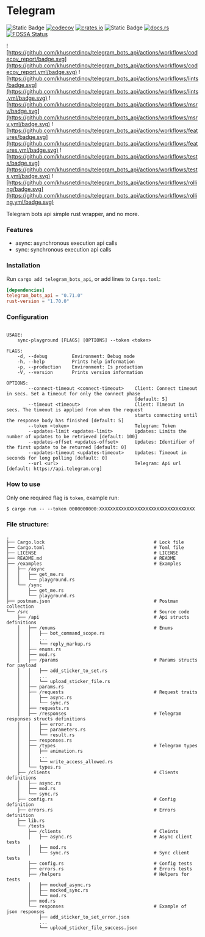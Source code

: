 # Telegram

![Static Badge](https://img.shields.io/badge/Project_Status-development-red)
[![codecov](https://codecov.io/gh/khusnetdinov/telegram_bots_api/graph/badge.svg?token=HODA8WDALK)](https://codecov.io/gh/khusnetdinov/telegram_bots_api)
[![crates.io](https://img.shields.io/crates/v/telegram_bots_api.svg)](https://crates.io/crates/telegram_bots_api)
![Static Badge](https://img.shields.io/badge/Telegram_Bot_API-7.1-green)
[![docs.rs](https://img.shields.io/docsrs/telegram_bots_api)](https://docs.rs/telegram_bots_api/latest/telegram_bots_api/)
[![FOSSA Status](https://app.fossa.com/api/projects/git%2Bgithub.com%2Fkhusnetdinov%2Ftelegram.svg?type=shield)](https://app.fossa.com/projects/git%2Bgithub.com%2Fkhusnetdinov%2Ftelegram?ref=badge_shield)

![https://github.com/khusnetdinov/telegram_bots_api/actions/workflows/codecov_report/badge.svg](https://github.com/khusnetdinov/telegram_bots_api/actions/workflows/codecov_report.yml/badge.svg)
![https://github.com/khusnetdinov/telegram_bots_api/actions/workflows/lints/badge.svg](https://github.com/khusnetdinov/telegram_bots_api/actions/workflows/lints.yml/badge.svg)
![https://github.com/khusnetdinov/telegram_bots_api/actions/workflows/msrv/badge.svg](https://github.com/khusnetdinov/telegram_bots_api/actions/workflows/msrv.yml/badge.svg)
![https://github.com/khusnetdinov/telegram_bots_api/actions/workflows/features/badge.svg](https://github.com/khusnetdinov/telegram_bots_api/actions/workflows/features.yml/badge.svg)
![https://github.com/khusnetdinov/telegram_bots_api/actions/workflows/tests/badge.svg](https://github.com/khusnetdinov/telegram_bots_api/actions/workflows/tests.yml/badge.svg)
![https://github.com/khusnetdinov/telegram_bots_api/actions/workflows/rolling/badge.svg](https://github.com/khusnetdinov/telegram_bots_api/actions/workflows/rolling.yml/badge.svg)

  Telegram bots api simple rust wrapper, and no more.

### Features

  - async: asynchronous execution api calls
  - sync: synchronous execution api calls

### Installation

Run `cargo add telegram_bots_api`, or add lines to `Cargo.toml`:

```toml
[dependencies]
telegram_bots_api = "0.71.0"
rust-version = "1.70.0"
```

### Configuration

```

USAGE:
    sync-playground [FLAGS] [OPTIONS] --token <token>

FLAGS:
    -d, --debug         Environment: Debug mode
    -h, --help          Prints help information
    -p, --production    Environment: Is production
    -V, --version       Prints version information

OPTIONS:
        --connect-timeout <connect-timeout>    Client: Connect timeout in secs. Set a timeout for only the connect phase
                                               [default: 5]
        --timeout <timeout>                    Client: Timeout in secs. The timeout is applied from when the request
                                               starts connecting until the response body has finished [default: 5]
        --token <token>                        Telegram: Token
        --updates-limit <updates-limit>        Updates: Limits the number of updates to be retrieved [default: 100]
        --updates-offset <updates-offset>      Updates: Identifier of the first update to be returned [default: 0]
        --updates-timeout <updates-timeout>    Updates: Timeout in seconds for long polling [default: 0]
        --url <url>                            Telegram: Api url [default: https://api.telegram.org]
```

### How to use

Only one required flag is `token`, example run:

```
$ cargo run -- --token 0000000000:XXXXXXXXXXXXXXXXXXXXXXXXXXXXXXXXXXX
```

### File structure:

```
.
├── Cargo.lock                                        # Lock file
├── Cargo.toml                                        # Toml file
├── LICENSE                                           # LICENSE
├── README.md                                         # README
├── /examples                                         # Examples
│   ├── /async
│   │   ├── get_me.rs
│   │   └── playground.rs
│   └── /sync
│       ├── get_me.rs
│       └── playground.rs
├── postman.json                                      # Postman collection
└── /src                                              # Source code
    ├── /api                                          # Api structs definitions
    │   ├── /enums                                    # Enums
    │   │   ├── bot_command_scope.rs
    │   │   ...
    │   │   └── reply_markup.rs
    │   ├── enums.rs
    │   ├── mod.rs
    │   ├── /params                                   # Params structs for payload
    │   │   ├── add_sticker_to_set.rs
    │   │   ...
    │   │   └── upload_sticker_file.rs
    │   ├── params.rs
    │   ├── /requests                                 # Request traits
    │   │   ├── async.rs
    │   │   └── sync.rs
    │   ├── requests.rs
    │   ├── /responses                                # Telegram responses structs definitions
    │   │   ├── error.rs
    │   │   ├── parameters.rs
    │   │   └── result.rs
    │   ├── responses.rs
    │   ├── /types                                    # Telegram types 
    │   │   ├── animation.rs
    │   │   ...
    │   │   └── write_access_allowed.rs
    │   └── types.rs
    ├── /clients                                      # Clients definitions
    │   ├── async.rs
    │   ├── mod.rs
    │   └── sync.rs
    ├── config.rs                                     # Config definition
    ├── errors.rs                                     # Errors definition
    ├── lib.rs
    └── /tests
        ├── /clients                                  # Cleints
        │   ├── async.rs                              # Async client tests
        │   ├── mod.rs
        │   └── sync.rs                               # Sync client tests
        ├── config.rs                                 # Config tests
        ├── errors.rs                                 # Errors tests
        ├── /helpers                                  # Helpers for tests
        │   ├── mocked_async.rs
        │   ├── mocked_sync.rs
        │   └── mod.rs
        ├── mod.rs
        └── responses                                 # Example of json responses
            ├── add_sticker_to_set_error.json
            ...
            └── upload_sticker_file_success.json
```